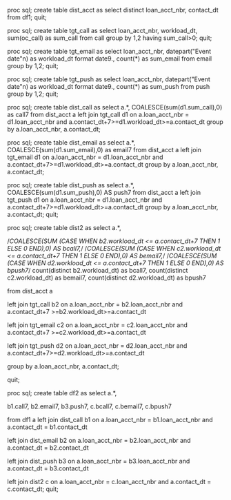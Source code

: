 proc sql;
create table dist_acct as select distinct loan_acct_nbr, contact_dt from df1;
quit;


proc sql;
create table tgt_call as select loan_acct_nbr, workload_dt, sum(oc_call) as sum_call
from call
group by 1,2
having sum_call>0;
quit;


proc sql;
create table tgt_email as select loan_acct_nbr, datepart("Event date"n) as workload_dt format date9., count(*) as sum_email
from email
group by 1,2;
quit;

proc sql;
create table tgt_push as select loan_acct_nbr, datepart("Event date"n) as workload_dt format date9., count(*) as sum_push
from push
group by 1,2;
quit;


proc sql;
create table dist_call as select a.*,
COALESCE(sum(d1.sum_call),0) as call7
from dist_acct a
left join tgt_call d1
on a.loan_acct_nbr = d1.loan_acct_nbr
and a.contact_dt+7>=d1.workload_dt>=a.contact_dt
group by a.loan_acct_nbr, a.contact_dt;

proc sql;
create table dist_email as select a.*,
COALESCE(sum(d1.sum_email),0) as email7
from dist_acct a
left join tgt_email d1
on a.loan_acct_nbr = d1.loan_acct_nbr
and a.contact_dt+7>=d1.workload_dt>=a.contact_dt
group by a.loan_acct_nbr, a.contact_dt;

proc sql;
create table dist_push as select a.*,
COALESCE(sum(d1.sum_push),0) AS push7
from dist_acct a
left join tgt_push d1
on a.loan_acct_nbr = d1.loan_acct_nbr
and a.contact_dt+7>=d1.workload_dt>=a.contact_dt
group by a.loan_acct_nbr, a.contact_dt;
quit;

proc sql;
create table dist2 as select a.*,

/*COALESCE(SUM (CASE WHEN b2.workload_dt <= a.contact_dt+7 THEN 1 ELSE 0 END),0) AS bcall7,*/
/*COALESCE(SUM (CASE WHEN c2.workload_dt <= a.contact_dt+7 THEN 1 ELSE 0 END),0) AS bemail7,*/
/*COALESCE(SUM (CASE WHEN d2.workload_dt <= a.contact_dt+7 THEN 1 ELSE 0 END),0) AS bpush7*/
count(distinct b2.workload_dt) as bcall7,
count(distinct c2.workload_dt) as bemail7,
count(distinct d2.workload_dt) as bpush7

from dist_acct a 

left join tgt_call b2
on a.loan_acct_nbr = b2.loan_acct_nbr
and a.contact_dt+7 >=b2.workload_dt>=a.contact_dt

left join tgt_email c2
on a.loan_acct_nbr = c2.loan_acct_nbr
and a.contact_dt+7 >=c2.workload_dt>=a.contact_dt

left join tgt_push d2
on a.loan_acct_nbr = d2.loan_acct_nbr
and a.contact_dt+7>=d2.workload_dt>=a.contact_dt

group by a.loan_acct_nbr, a.contact_dt;

quit;

proc sql;
create table df2 as select a.*,

b1.call7,
b2.email7,
b3.push7,
c.bcall7,
c.bemail7,
c.bpush7

from df1 a left join dist_call b1
on a.loan_acct_nbr = b1.loan_acct_nbr
and a.contact_dt = b1.contact_dt

left join dist_email b2
on a.loan_acct_nbr = b2.loan_acct_nbr
and a.contact_dt = b2.contact_dt

left join dist_push b3
on a.loan_acct_nbr = b3.loan_acct_nbr
and a.contact_dt = b3.contact_dt

left join dist2 c
on a.loan_acct_nbr = c.loan_acct_nbr
and a.contact_dt = c.contact_dt;
quit;
